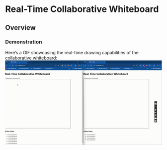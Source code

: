 # Real-Time Collaborative Whiteboard

## Overview

### Demonstration

Here’s a GIF showcasing the real-time drawing capabilities of the collaborative whiteboard:
![Description of GIF](whiteBoard/whiteboard.gif)
